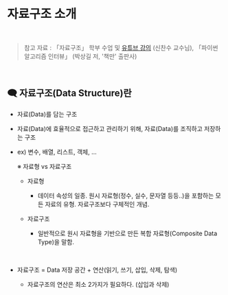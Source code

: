 # 자료구조 소개

<br/>

>  참고 자료 : 「자료구조」 학부 수업 및 <a href="https://youtube.com/playlist?list=PLsMufJgu5933ZkBCHS7bQTx0bncjwi4PK">유튜브 강의</a> (신찬수 교수님), 「파이썬 알고리즘 인터뷰」 (박상길 저, '책만' 출판사)

<br/>

## 🗨 자료구조(Data Structure)란

* 자료(Data)를 담는 구조

* 자료(Data)에 효율적으로 접근하고 관리하기 위해, 자료(Data)를 조직하고 저장하는 구조

* ex) 변수, 배열, 리스트, 객체, ...

    ※ 자료형 vs 자료구조

    - 자료형
      * 데이터 속성의 일종. 원시 자료형(정수, 실수, 문자열 등등..)을 포함하는 모든 자료의 유형. 자료구조보다 구체적인 개념.

    - 자료구조
      * 일반적으로 원시 자료형을 기반으로 만든 복합 자료형(Composite Data Type)을 말함.


<br/>

* 자료구조 = Data 저장 공간 + 연산(읽기, 쓰기, 삽입, 삭제, 탐색)

    * 자료구조의 연산은 최소 2가지가 필요하다. (삽입과 삭제)